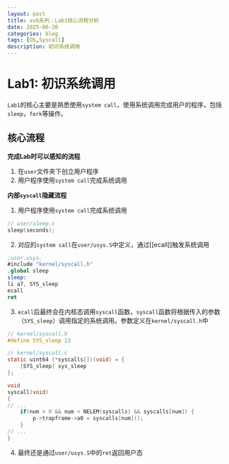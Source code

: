 ```yaml
---
layout: post
title: xv6系列：Lab1核心流程分析
date: 2025-06-26
categories: blog
tags: [OS,Syscall]
description: 初识系统调用
---
```


# Lab1: 初识系统调用

`Lab1`的核心主要是熟悉使用`system call`，使用系统调用完成用户的程序，包括`sleep`，`fork`等操作。
## 核心流程

**完成Lab时可以感知的流程**
1. 在`user`文件夹下创立用户程序
2. 用户程序使用`system call`完成系统调用

**内部`syscall`隐藏流程**
1.  用户程序使用`system call`完成系统调用
```c
// user/sleep.c
sleep(seconds);
```
2. 对应的`system call`在`user/usys.S`中定义，通过[[ecall]]触发系统调用
```nasm
;user.usys.
#include "kernel/syscall.h"
.global sleep
sleep:
li a7, SYS_sleep
ecall
ret
```
3. `ecall`后最终会在内核态调用`syscall`函数，`syscall`函数将根据传入的参数（`SYS_sleep`）调用指定的系统调用。参数定义在`kernel/syscall.h`中
```c
// kernel/syscall.h
#define SYS_sleep 13
```

```c
// kernel/syscall.c
static uint64 (*syscalls[])(void) = {
	[SYS_sleep] sys_sleep
};

void
syscall(void)
{
// ...
	if(num > 0 && num < NELEM(syscalls) && syscalls[num]) {
		p->trapframe->a0 = syscalls[num]();
	}
// ...
}
```
4. 最终还是通过`user/usys.S`中的`ret`返回用户态